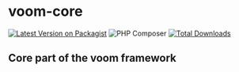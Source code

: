 # voom-core
[![Latest Version on Packagist](https://img.shields.io/packagist/v/feley/core.svg?style=flat-square)](https://packagist.org/packages/feley/core)
![PHP Composer](https://github.com/feley/core/workflows/PHP%20Composer/badge.svg?branch=master)
[![Total Downloads](https://img.shields.io/packagist/dt/netesy/voom.svg?style=flat-square)](https://packagist.org/packages/feley/core)
## Core part of the voom framework
